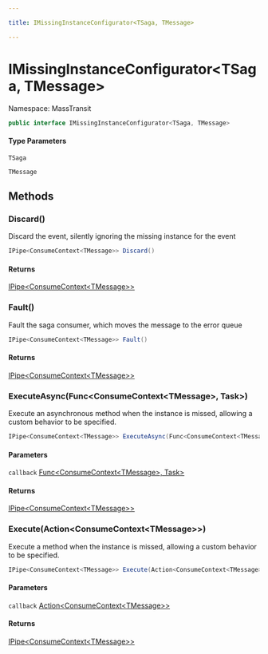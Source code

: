 ```yaml
---

title: IMissingInstanceConfigurator<TSaga, TMessage>

---
```


# IMissingInstanceConfigurator\<TSaga, TMessage\>

Namespace: MassTransit

```csharp
public interface IMissingInstanceConfigurator<TSaga, TMessage>
```

#### Type Parameters

`TSaga`<br/>

`TMessage`<br/>

## Methods

### **Discard()**

Discard the event, silently ignoring the missing instance for the event

```csharp
IPipe<ConsumeContext<TMessage>> Discard()
```

#### Returns

[IPipe\<ConsumeContext\<TMessage\>\>](../masstransit/ipipe-1)<br/>

### **Fault()**

Fault the saga consumer, which moves the message to the error queue

```csharp
IPipe<ConsumeContext<TMessage>> Fault()
```

#### Returns

[IPipe\<ConsumeContext\<TMessage\>\>](../masstransit/ipipe-1)<br/>

### **ExecuteAsync(Func\<ConsumeContext\<TMessage\>, Task\>)**

Execute an asynchronous method when the instance is missed, allowing a custom behavior to be specified.

```csharp
IPipe<ConsumeContext<TMessage>> ExecuteAsync(Func<ConsumeContext<TMessage>, Task> callback)
```

#### Parameters

`callback` [Func\<ConsumeContext\<TMessage\>, Task\>](https://learn.microsoft.com/en-us/dotnet/api/system.func-2)<br/>

#### Returns

[IPipe\<ConsumeContext\<TMessage\>\>](../masstransit/ipipe-1)<br/>

### **Execute(Action\<ConsumeContext\<TMessage\>\>)**

Execute a method when the instance is missed, allowing a custom behavior to be specified.

```csharp
IPipe<ConsumeContext<TMessage>> Execute(Action<ConsumeContext<TMessage>> callback)
```

#### Parameters

`callback` [Action\<ConsumeContext\<TMessage\>\>](https://learn.microsoft.com/en-us/dotnet/api/system.action-1)<br/>

#### Returns

[IPipe\<ConsumeContext\<TMessage\>\>](../masstransit/ipipe-1)<br/>
